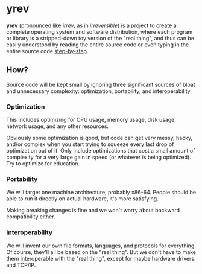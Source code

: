 # yrev

**yrev** (pronounced like *irrev*, as in *irreversible*) is a project to create
a complete operating system and software distribution, where each program or
library is a stripped-down toy version of the "real thing", and thus can be
easily understood by reading the entire source code or even typing in the
entire source code [step-by-step](http://viewsourcecode.org/snaptoken).

## How?

Source code will be kept small by ignoring three significant sources of bloat
and unnecessary complexity: optimization, portability, and interoperability.

### Optimization

This includes optimizing for CPU usage, memory usage, disk usage, network
usage, and any other resources.

Obviously some optimization is good, but code can get very messy, hacky, and/or
complex when you start trying to squeeze every last drop of optimization out of
it. Only include optimizations that cost a small amount of complexity for a
very large gain in speed (or whatever is being optimized). Try to optimize for
education.

### Portability

We will target one machine architecture, probably x86-64. People should be able
to run it directly on actual hardware, it's more satisfying.

Making breaking changes is fine and we won't worry about backward compatibility
either.

### Interoperability

We will invent our own file formats, languages, and protocols for everything.
Of course, they'll all be based on the "real thing". But we don't have to make
them interoperable with the "real thing", except for maybe hardware drivers and
TCP/IP.

